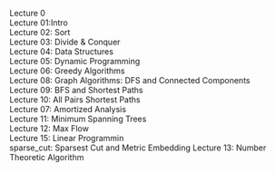 Lecture 0  
Lecture 01:Intro  
Lecture 02: Sort  
Lecture 03: Divide & Conquer  
Lecture 04: Data Structures  
Lecture 05: Dynamic Programming  
Lecture 06: Greedy Algorithms  
Lecture 08: Graph Algorithms: DFS and Connected Components  
Lecture 09: BFS and Shortest Paths  
Lecture 10: All Pairs Shortest Paths  
Lecture 07: Amortized Analysis  
Lecture 11: Minimum Spanning Trees  
Lecture 12: Max Flow  
Lecture 15: Linear Programmin  
sparse_cut: Sparsest Cut and Metric Embedding
Lecture 13: Number Theoretic Algorithm
